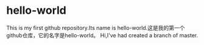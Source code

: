 # hello-world
This is my first github repository.Its name is hello-world.这是我的第一个github仓库，它的名字是hello-world。
Hi,I've had created a branch of master.
